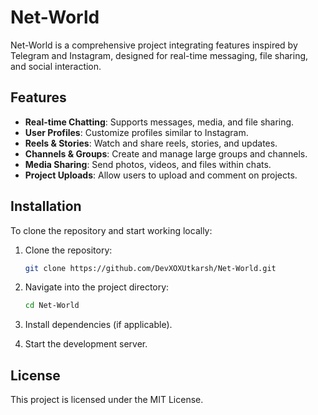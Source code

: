 # Net-World

Net-World is a comprehensive project integrating features inspired by Telegram and Instagram, designed for real-time messaging, file sharing, and social interaction.

## Features
- **Real-time Chatting**: Supports messages, media, and file sharing.
- **User Profiles**: Customize profiles similar to Instagram.
- **Reels & Stories**: Watch and share reels, stories, and updates.
- **Channels & Groups**: Create and manage large groups and channels.
- **Media Sharing**: Send photos, videos, and files within chats.
- **Project Uploads**: Allow users to upload and comment on projects.

## Installation

To clone the repository and start working locally:

1. Clone the repository:
    ```bash
    git clone https://github.com/DevXOXUtkarsh/Net-World.git
    ```

2. Navigate into the project directory:
    ```bash
    cd Net-World
    ```

3. Install dependencies (if applicable).

4. Start the development server.

## License
This project is licensed under the MIT License.
